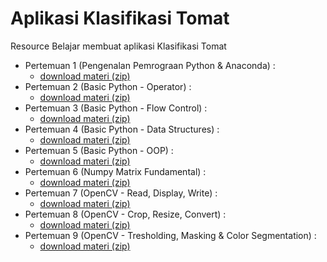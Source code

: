 # Aplikasi Klasifikasi Tomat
Resource Belajar membuat aplikasi Klasifikasi Tomat

- Pertemuan 1 (Pengenalan Pemrograan Python & Anaconda) :
    - [download materi (zip)](https://github.com/Muhammad-Yunus/Materi-Training/raw/main/H.%20Klasifikasi%20Tomat%20-%20OpenCV/01.%20Pengenalan%20Python%20%26%20Anaconda/01.%20Pengenalan%20Python%20%26%20Anaconda.zip)
- Pertemuan 2 (Basic Python - Operator) :
    - [download materi (zip)](https://github.com/Muhammad-Yunus/Materi-Training/raw/main/H.%20Klasifikasi%20Tomat%20-%20OpenCV/02.%20Basic%20Python%20-%20Operator/Basic%20Python%20-%20Operator.zip)
- Pertemuan 3 (Basic Python - Flow Control) :
    - [download materi (zip)](https://github.com/Muhammad-Yunus/Materi-Training/raw/main/H.%20Klasifikasi%20Tomat%20-%20OpenCV/03.%20Basic%20Python%20-%20Flow%20Control/Basic%20Python%20-%20Flow%20Control.zip)
- Pertemuan 4 (Basic Python - Data Structures) :
    - [download materi (zip)](https://github.com/Muhammad-Yunus/Materi-Training/raw/main/H.%20Klasifikasi%20Tomat%20-%20OpenCV/04.%20Basic%20Python%20-%20Data%20Structures/Basic%20Python%20-%20Data%20Structures.zip)
- Pertemuan 5 (Basic Python - OOP) :
    - [download materi (zip)](https://github.com/Muhammad-Yunus/Materi-Training/raw/main/H.%20Klasifikasi%20Tomat%20-%20OpenCV/05.%20Basic%20Python%20-%20OOP/Basic%20Python%20-%20OOP.zip)
- Pertemuan 6 (Numpy Matrix Fundamental) :
    - [download materi (zip)](https://github.com/Muhammad-Yunus/Materi-Training/raw/main/H.%20Klasifikasi%20Tomat%20-%20OpenCV/06.%20Numpy%20Matrix%20Fundamental/06.%20Numpy%20Matrix%20Fundamental.zip)
- Pertemuan 7 (OpenCV - Read, Display, Write) :
    - [download materi (zip)](https://github.com/Muhammad-Yunus/Materi-Training/raw/main/H.%20Klasifikasi%20Tomat%20-%20OpenCV/07.%20OpenCV%20-%20Read%2C%20Display%2C%20Write/07.%20OpenCV%20-%20Read%2C%20Display%2C%20Write.zip)
- Pertemuan 8 (OpenCV - Crop, Resize, Convert) :
    - [download materi (zip)](https://github.com/Muhammad-Yunus/Materi-Training/raw/main/H.%20Klasifikasi%20Tomat%20-%20OpenCV/08.%20OpenCV%20-%20Crop%2C%20Resize%2C%20Convert/08.%20OpenCV%20-%20Crop%2C%20Resize%2C%20Convert%20%26%20Tresholding.zip)
- Pertemuan 9 (OpenCV - Tresholding, Masking & Color Segmentation) :
    - [download materi (zip)](https://github.com/Muhammad-Yunus/Materi-Training/raw/main/H.%20Klasifikasi%20Tomat%20-%20OpenCV/09.%20OpenCV%20-%20Tresholding%2C%20Masking%20%26%20Color%20Segmentation/09.%20OpenCV%20-%20Tresholding%2C%20Masking%20%26%20Color%20Segmentation.zip)
